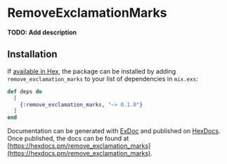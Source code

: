 # RemoveExclamationMarks

**TODO: Add description**

## Installation

If [available in Hex](https://hex.pm/docs/publish), the package can be installed
by adding `remove_exclamation_marks` to your list of dependencies in `mix.exs`:

```elixir
def deps do
  [
    {:remove_exclamation_marks, "~> 0.1.0"}
  ]
end
```

Documentation can be generated with [ExDoc](https://github.com/elixir-lang/ex_doc)
and published on [HexDocs](https://hexdocs.pm). Once published, the docs can
be found at [https://hexdocs.pm/remove_exclamation_marks](https://hexdocs.pm/remove_exclamation_marks).

